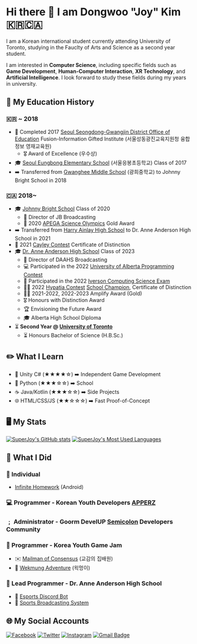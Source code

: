 # Hi there 👋 I am Dongwoo **"Joy" Kim** 🇰🇷🇨🇦
I am a Korean international student currently attending University of Toronto, studying in the Fauclty of Arts and Science as a second year student.

I am interested in **Computer Science**, including specific fields such as **Game Development**, **Human-Computer Interaction**, **XR Technology**, and **Artificial Intelligence**. I look forward to study these fields during my years in university.

## 📖 My Education History
### 🇰🇷 ~ 2018
* 🏫 Completed 2017 [Seoul Seongdong-Gwangjin District Office of Education](http://sdgjedu.sen.go.kr) Fusion-Information Gifted Institute (서울성동광진교육지원청 융합정보 영재교육원)
    * 🎖️ Award of Excellence (우수상)
* 🎓 [Seoul Eungbong Elementary School](https://eb.sen.es.kr) (서울응봉초등학교) Class of 2017
* ➡️ Transferred from [Gwanghee Middle School](https://kwanghee.sen.ms.kr) (광희중학교) to Johnny Bright School in 2018
### 🇨🇦 2018~
* 🎓 [Johnny Bright School](https://johnnybright.epsb.ca) Class of 2020
    * 🎥 Director of JB Broadcasting
    * 🥇 2020 [APEGA Science Olympics](https://www.apega.ca/educators-students/educators/science-olympics) Gold Award
* ➡️ Transferred from [Harry Ainlay High School](https://harryainlay.epsb.ca) to Dr. Anne Anderson High School in 2021
* 🏅 2021 [Cayley Contest](https://www.cemc.uwaterloo.ca/contests/pcf.html) Certificate of Distinction
* 🎓 [Dr. Anne Anderson High School](https://anneanderson.epsb.ca) Class of 2023
    * 🎥 Director of DAAHS Broadcasting
    * 💻 Participated in the 2022 [University of Alberta Programming Contest](https://uapspc.github.io/uapc/index.html)
    * 📝 Participated in the 2022 [Iverson Computing Science Exam](https://www.ualberta.ca/computing-science/explore/iverson-exam/index.html)
    * 🥇🏅 2022 [Hypatia Contest](https://www.cemc.uwaterloo.ca/contests/fgh.html) [School Champion](https://www.instagram.com/p/Ce4Itwcvxxd/?igshid=MzRlODBiNWFlZA==), Certificate of Distinction
    * 🥇🥇 2021-2022, 2022-2023 Amplify Award (Gold)
    * 🎖️ Honours with Distinction Award
    * 🏆 Envisioning the Future Award
    * 🎓 Alberta High School Diploma
* ⏳ **Second Year @ [University of Toronto](https://utoronto.ca/)**
    * ⏳ Honours Bachelor of Science (H.B.Sc.)

## ✏️ What I Learn
* 🔲 Unity C# (★★★★☆) ➡️ Independent Game Development
* 🐍 Python (★★★☆☆) ➡️ School
* ☕️ Java/Kotlin (★★★☆☆) ➡️ Side Projects
* 🌐 HTML/CSS/JS (★★☆☆☆) ➡️ Fast Proof-of-Concept

## 🖥️ My Stats
[![SuperJoy's GitHub stats](https://github-readme-stats.vercel.app/api?username=superjoy0502&theme=dark&count_private=true&show_icons=true)](https://github.com/superjoy0502/) [![SuperJoy's Most Used Languages](https://github-readme-stats.vercel.app/api/top-langs/?username=superjoy0502&theme=dark&layout=compact)](https://github.com/superjoy0502/)

## 🎲 What I Did
### 👤 Individual
* [Infinite Homework](https://play.google.com/store/apps/details?id=com.superjoy.infhomework) (Android)
### 💻 Programmer - Korean Youth Developers [APPERZ](https://www.apperz.co.kr/)
### ﹔ Administrator - Goorm DevelUP [Semicolon](https://discord.gg/mBk3BX8) Developers Community
### 👾 Programmer - Korea Youth Game Jam
* ✉️ [Mailman of Consensus](https://github.com/Ws-Peroth/2021KoreanYouthGameJam_team3) (교감의 집배원)
* 🐶 [Wekmung Adventure](https://github.com/Team-CESCO) (왹멍이)
### 🏫 Lead Programmer - Dr. Anne Anderson High School
* 🤖 [Esports Discord Bot](https://github.com/daahsedmonton/DAAHSEsportsDiscordBot)
* 🎥 [Sports Broadcasting System](https://github.com/daahsedmonton/DAAHS-Sports-Streaming)

## 🌐 My Social Accounts
[![Facebook](https://img.shields.io/badge/-Facebook-2D88FF?style=flat-square&logo=facebook&logoColor=white&link=https://www.facebook.com/dongwookim05/)](https://www.facebook.com/dongwookim05/) [![Twitter](https://img.shields.io/badge/-Twitter-1DA1F2?style=flat-square&logo=twitter&logoColor=white&link=https://twitter.com/superjoy0502)](https://twitter.com/superjoy0502) [![Instagram](https://img.shields.io/badge/-Instagram-E32E7F?style=flat-square&logo=instagram&logoColor=white&link=https://www.instagram.com/superjoy0502/)](https://www.instagram.com/superjoy0502/) [![Gmail Badge](https://img.shields.io/badge/-superjoy0502@gmail.com-EA4335?style=flat-square&logo=Gmail&logoColor=white&link=mailto:superjoy0502@gmail.com)](mailto:superjoy0502@gmail.com)
